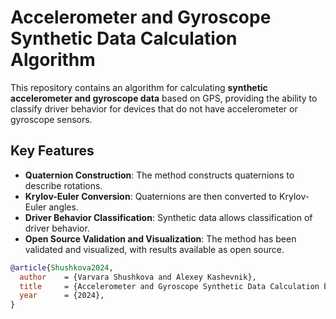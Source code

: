 # Accelerometer and Gyroscope Synthetic Data Calculation Algorithm

This repository contains an algorithm for calculating **synthetic accelerometer and gyroscope data** based on GPS, providing the ability to classify driver behavior for devices that do not have accelerometer or gyroscope sensors.

## Key Features

- **Quaternion Construction**: The method constructs quaternions to describe rotations.
- **Krylov-Euler Conversion**: Quaternions are then converted to Krylov-Euler angles.
- **Driver Behavior Classification**: Synthetic data allows classification of driver behavior.
- **Open Source Validation and Visualization**: The method has been validated and visualized, with results available as open source.

[//]: # (## Usage)

[//]: # (To use this algorithm in your project, clone the repository and follow the instructions in the `README.md`.)

[//]: # ()

```bibtex
@article{Shushkova2024,
  author    = {Varvara Shushkova and Alexey Kashevnik},
  title     = {Accelerometer and Gyroscope Synthetic Data Calculation based on Driver Smartphone GPS},
  year      = {2024},
}
